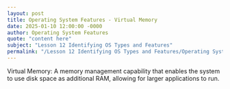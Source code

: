```yaml
---
layout: post
title: Operating System Features - Virtual Memory
date: 2025-01-10 12:00:00 -0000
author: Operating System Features
quote: "content here"
subject: "Lesson 12 Identifying OS Types and Features"
permalink: "/Lesson 12 Identifying OS Types and Features/Operating System Features/Operating System Features - Virtual Memory"
---
```


Virtual Memory: A memory management capability that enables the system to use disk space as additional RAM, allowing for larger applications to run.
